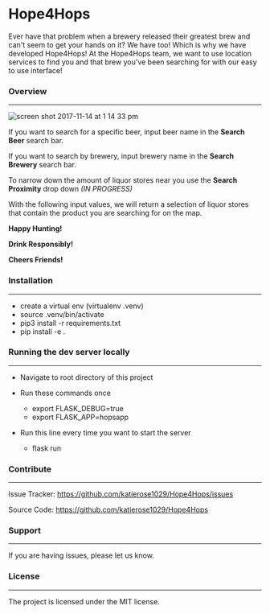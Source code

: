 # Hope4Hops

Ever have that problem when a brewery released their greatest brew and can't
seem to get your hands on it? We have too! Which is why we have developed
Hope4Hops!  At the Hope4Hops team, we want to use location services to find
you and that brew you've been searching for with our easy to use interface!

### Overview
-------
![screen shot 2017-11-14 at 1 14 33 pm](https://user-images.githubusercontent.com/12536035/32797838-fb7463fc-c940-11e7-9a07-ac9890cb4164.png)

If you want to search for a specific beer, input beer name in the **Search Beer** search bar.

If you want to search by brewery, input brewery name in the **Search Brewery** search bar.

To narrow down the amount of liquor stores near you use the **Search Proximity** drop down *(IN PROGRESS)*

With the following input values, we will return a selection of liquor stores that contain the product you are searching for on the map.

**Happy Hunting!**

**Drink Responsibly!**

**Cheers Friends!**


### Installation
-------
* create a virtual env (virtualenv .venv)
* source .venv/bin/activate
* pip3 install -r requirements.txt
* pip install -e .

### Running the dev server locally
-------
* Navigate to root directory of this project
* Run these commands once
  * export FLASK_DEBUG=true
  * export FLASK_APP=hopsapp

* Run this line every time you want to start the server
  * flask run

### Contribute
-------
Issue Tracker: https://github.com/katierose1029/Hope4Hops/issues

Source Code: https://github.com/katierose1029/Hope4Hops

### Support
-------
If you are having issues, please let us know.

### License
-------
The project is licensed under the MIT license.
